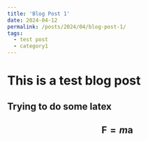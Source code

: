```yaml
---
title: 'Blog Post 1'
date: 2024-04-12
permalink: /posts/2024/04/blog-post-1/
tags:
  - test post
  - category1
---
```


# This is a test blog post

## Trying to do some latex
$$\mathbf{F} = m \mathbf{a}$$
------
